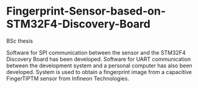 # Fingerprint-Sensor-based-on-STM32F4-Discovery-Board
BSc thesis

Software for SPI communication between the sensor and the STM32F4 Discovery Board has been developed. Software for UART communication between the development system and a personal computer has also been developed. System is used to obtain a fingerprint image from a capacitive FingerTIPTM sensor from Infineon Technologies.
